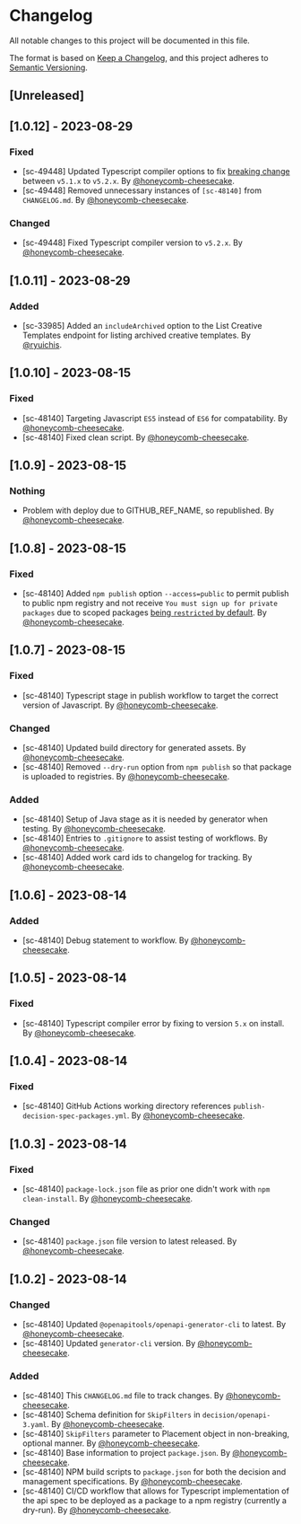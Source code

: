 # Changelog

All notable changes to this project will be documented in this file.

The format is based on [Keep a Changelog](https://keepachangelog.com/en/1.0.0/),
and this project adheres to [Semantic Versioning](https://semver.org/spec/v2.0.0.html).

## [Unreleased]

## [1.0.12] - 2023-08-29

### Fixed

- [sc-49448] Updated Typescript compiler options to fix [breaking change](https://devblogs.microsoft.com/typescript/announcing-typescript-5-2-rc/#module-and-moduleresolution-must-match-under-recent-node-js-settings) between `v5.1.x` to `v5.2.x`. By [@honeycomb-cheesecake](https://github.com/honeycomb-cheesecake).
- [sc-49448] Removed unnecessary instances of `[sc-48140]` from `CHANGELOG.md`. By [@honeycomb-cheesecake](https://github.com/honeycomb-cheesecake).

### Changed

- [sc-49448] Fixed Typescript compiler version to `v5.2.x`. By [@honeycomb-cheesecake](https://github.com/honeycomb-cheesecake).

## [1.0.11] - 2023-08-29

### Added

- [sc-33985] Added an `includeArchived` option to the List Creative Templates endpoint for listing archived creative templates. By [@ryuichis](https://github.com/ryuichis).

## [1.0.10] - 2023-08-15

### Fixed

- [sc-48140] Targeting Javascript `ES5` instead of `ES6` for compatability. By [@honeycomb-cheesecake](https://github.com/honeycomb-cheesecake).
- [sc-48140] Fixed clean script. By [@honeycomb-cheesecake](https://github.com/honeycomb-cheesecake).

## [1.0.9] - 2023-08-15

### Nothing

- Problem with deploy due to GITHUB_REF_NAME, so republished. By [@honeycomb-cheesecake](https://github.com/honeycomb-cheesecake).

## [1.0.8] - 2023-08-15

### Fixed

- [sc-48140] Added `npm publish` option `--access=public` to permit publish to public npm registry and not receive `You must sign up for private packages` due to scoped packages [being `restricted` by default](https://docs.npmjs.com/cli/v8/commands/npm-publish#access). By [@honeycomb-cheesecake](https://github.com/honeycomb-cheesecake).

## [1.0.7] - 2023-08-15

### Fixed

- [sc-48140] Typescript stage in publish workflow to target the correct version of Javascript. By [@honeycomb-cheesecake](https://github.com/honeycomb-cheesecake).

### Changed

- [sc-48140] Updated build directory for generated assets. By [@honeycomb-cheesecake](https://github.com/honeycomb-cheesecake).
- [sc-48140] Removed `--dry-run` option from `npm publish` so that package is uploaded to registries. By [@honeycomb-cheesecake](https://github.com/honeycomb-cheesecake).

### Added

- [sc-48140] Setup of Java stage as it is needed by generator when testing. By [@honeycomb-cheesecake](https://github.com/honeycomb-cheesecake).
- [sc-48140] Entries to `.gitignore` to assist testing of workflows. By [@honeycomb-cheesecake](https://github.com/honeycomb-cheesecake).
- [sc-48140] Added work card ids to changelog for tracking. By [@honeycomb-cheesecake](https://github.com/honeycomb-cheesecake).

## [1.0.6] - 2023-08-14

### Added

- [sc-48140] Debug statement to workflow. By [@honeycomb-cheesecake](https://github.com/honeycomb-cheesecake).

## [1.0.5] - 2023-08-14

### Fixed

- [sc-48140] Typescript compiler error by fixing to version `5.x` on install. By [@honeycomb-cheesecake](https://github.com/honeycomb-cheesecake).

## [1.0.4] - 2023-08-14

### Fixed

- [sc-48140] GitHub Actions working directory references `publish-decision-spec-packages.yml`. By [@honeycomb-cheesecake](https://github.com/honeycomb-cheesecake).

## [1.0.3] - 2023-08-14

### Fixed

- [sc-48140] `package-lock.json` file as prior one didn't work with `npm clean-install`. By [@honeycomb-cheesecake](https://github.com/honeycomb-cheesecake).

### Changed

- [sc-48140] `package.json` file version to latest released. By [@honeycomb-cheesecake](https://github.com/honeycomb-cheesecake).

## [1.0.2] - 2023-08-14

### Changed

- [sc-48140] Updated `@openapitools/openapi-generator-cli` to latest. By [@honeycomb-cheesecake](https://github.com/honeycomb-cheesecake).
- [sc-48140] Updated `generator-cli` version. By [@honeycomb-cheesecake](https://github.com/honeycomb-cheesecake).

### Added

- [sc-48140] This `CHANGELOG.md` file to track changes. By [@honeycomb-cheesecake](https://github.com/honeycomb-cheesecake).
- [sc-48140] Schema definition for `SkipFilters` in `decision/openapi-3.yaml`. By [@honeycomb-cheesecake](https://github.com/honeycomb-cheesecake).
- [sc-48140] `SkipFilters` parameter to Placement object in non-breaking, optional manner. By [@honeycomb-cheesecake](https://github.com/honeycomb-cheesecake).
- [sc-48140] Base information to project `package.json`. By [@honeycomb-cheesecake](https://github.com/honeycomb-cheesecake).
- [sc-48140] NPM build scripts to `package.json` for both the decision and management specifications. By [@honeycomb-cheesecake](https://github.com/honeycomb-cheesecake).
- [sc-48140] CI/CD workflow that allows for Typescript implementation of the api spec to be deployed as a package to a npm registry (currently a dry-run). By [@honeycomb-cheesecake](https://github.com/honeycomb-cheesecake).
